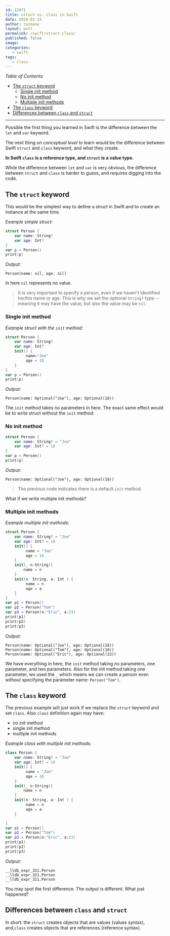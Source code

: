 ```yaml
---
id: 12971
title: struct vs. class in Swift
date: 2020-01-15
author: taimane
layout: post
permalink: /swift/struct-class/
published: false
image: 
categories:
   - swift
tags:
   - class
---
```

_Table of Contents:_

- [The `struct` keyword](#the-struct-keyword)
  - [Single init method](#single-init-method)
  - [No init method](#no-init-method)
  - [Multiple init methods](#multiple-init-methods)
- [The `class` keyword](#the-class-keyword)
- [Differences between `class` and `struct`](#differences-between-class-and-struct)

---

Possible the first thing you learned in Swift is the difference between the `let` and `var` keyword. 

The next thing _on conceptual level_ to learn would be the difference between Swift `struct` and `class` keyword, and what they create.

**In Swift `class` is a reference type, and `struct` is a value type.**

While the difference between `let` and `var` is very obvious, the difference between `struct` and `class` is harder to guess, and requires digging into the code.


## The `struct` keyword
This would be the simplest way to define a struct in Swift and to create an instance at the same time.

_Example simple struct:_
```swift
struct Person {
    var name: String?
    var age: Int?    
}
var p = Person()
print(p)
```
_Output:_
```
Person(name: nil, age: nil)
```
In here `nil` represents no value.

> It is very important to specify a person, even if we haven't identified her/his name or age. This is why we set the optional `String?` type -- meaning it may have the value, but also the value may be `nil`.

### Single init method
_Example struct with the `init` method:_
```swift
struct Person {
    var name: String?
    var age: Int?
    init() {
         name="Joe"
         age = 18
    }
}
var p = Person()
print(p)
```
_Output:_
```
Person(name: Optional("Joe"), age: Optional(18))
```

The `init` method takes no parameters in here. The exact same effect would be to write struct without the `init` method:

### No init method
```swift
struct Person {
    var name: String? = "Joe"
    var age: Int? = 18
}
var p = Person()
print(p)
```
_Output:_
```
Person(name: Optional("Joe"), age: Optional(18))
```
> The previous code indicates there is a default `init` method.

What if we write multiple init methods?

### Multiple init methods
_Example multiple init methods:_
```swift
struct Person {
    var name: String? = "Joe"
    var age: Int? = 18
    init() {
         name = "Joe"
         age = 18
    }
    init(_ n:String){
        name = n
    }
    init(n: String, a: Int ) {
         name = n
         age = a
    }
}
var p1 = Person()
var p2 = Person("Tom")
var p3 = Person(n:"Eric", a:23)
print(p1)
print(p2)
print(p3)
```
_Output:_
```
Person(name: Optional("Joe"), age: Optional(18))
Person(name: Optional("Tom"), age: Optional(18))
Person(name: Optional("Eric"), age: Optional(23))
```
We have everything in here, the `init` method taking no parameters, one parameter, and two parameters.
Also for the init method taking one parameter, we used the `_` which means we can create a person even without specifying the parameter name: `Person("Tom")`.

## The `class` keyword

The previous example will just work if we replace the `struct` keyword and set `class`. Also `class` definition again may have:

* no init method
* single init method
* multiple init methods

_Example class with multiple init methods:_
```swift
class Person {
    var name: String? = "Joe"
    var age: Int? = 18
    init() {
         name = "Joe"
         age = 18
    }
    init(_ n:String){
        name = n
    }
    init(n: String, a: Int ) {
         name = n
         age = a
    }

}
var p1 = Person()
var p2 = Person("Tom")
var p3 = Person(n:"Eric", a:23)
print(p1)
print(p2)
print(p3)
```

_Output:_
```
__lldb_expr_321.Person
__lldb_expr_321.Person
__lldb_expr_321.Person
```

You may spot the first difference. The output is different. What just happened?


## Differences between `class` and `struct`

In short: the `struct` creates objects that are values (values syntax), and,`class` creates objects that are references (reference syntax).




